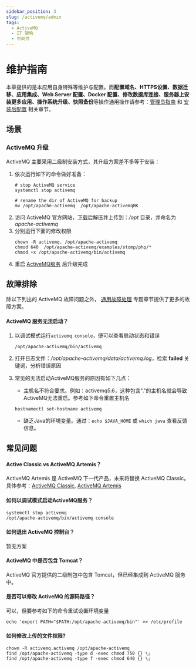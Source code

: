 ```yaml
---
sidebar_position: 3
slug: /activemq/admin
tags:
  - ActiveMQ 
  - IT 架构
  - 中间件
---
```


# 维护指南

本章提供的是本应用自身特殊等维护与配置。而**配置域名、HTTPS设置、数据迁移、应用集成、Web Server 配置、Docker 配置、修改数据库连接、服务器上安装更多应用、操作系统升级、快照备份**等操作通用操作请参考：[管理员指南](../administrator) 和 [安装后配置](../install/setup) 相关章节。

## 场景

### ActiveMQ 升级

ActiveMQ 主要采用二级制安装方式，其升级方案差不多等于安装：

1. 依次运行如下的命令做好准备：
   ```
   # stop ActiveMQ service
   systemctl stop activemq

   # rename the dir of ActiveMQ for backup
   mv /opt/apache-activemq  /opt/apache-activemqBK
   ```
2. 访问 ActiveMQ 官方网站，[下载](http://activemq.apache.org/components/classic/download/)后解压并上传到：*/opt* 目录，并命名为 *apache-activemq*
3. 分别运行下面的修改权限
   ```
   chown -R activemq. /opt/apache-activemq
   chmod 640  /opt/apache-activemq/examples/stomp/php/*
   chmod +x /opt/apache-activemq/bin/activemq
   ```
4. 重启 [ActiveMQ服务](../activemq#service) 后升级完成

## 故障排除

除以下列出的 ActiveMQ 故障问题之外， [通用故障处理](../troubleshoot) 专题章节提供了更多的故障方案。 

#### ActiveMQ 服务无法启动？

1. 以调试模式运行`activemq console`，便可以查看启动状态和错误
   ```
   /opt/apache-activemq/bin/activemq
   ```
2. 打开日志文件：*/opt/apache-activemq/data/activemq.log*，检索 **failed** 关键词，分析错误原因

3. 常见的无法启动ActiveMQ服务的原因有如下几点：

   * 主机名不符合要求。例如：activemq5.6，这种包含"."的主机名就会导致ActiveMQ无法重启。参考如下命令重置主机名
   ```
   hostnamectl set-hostname activemq
   ```
   * 缺乏Java的环境变量。通过：`echo $JAVA_HOME` 或 `which java` 查看反馈信息。

## 常见问题

#### Active Classic vs ActiveMQ Artemis？

ActiveMQ Artemis 是 ActiveMQ 下一代产品，未来将替换 ActiveMQ Classic。 具体参考：[ActiveMQ Classic](https://activemq.apache.org/getting-started), [ActiveMQ Artemis](https://activemq.apache.org/components/artemis/documentation/)

#### 如何以调试模式启动ActiveMQ服务？

```
systemctl stop activemq
/opt/apache-activemq/bin/activemq console
```
#### 如何退出 ActiveMQ 控制台？

暂无方案

#### ActiveMQ 中是否包含 Tomcat？

ActiveMQ 官方提供的二级制包中包含 Tomcat，但已经集成到 ActiveMQ 服务中。

#### 是否可以修改 ActiveMQ 的源码路径？

可以，但要参考如下的命令重试设置环境变量
```
echo 'export PATH="$PATH:/opt/apache-activemq/bin"' >> /etc/profile
```

#### 如何修改上传的文件权限?

```shell
chown -R activemq.activemq /opt/apache-activemq
find /opt/apache-activemq -type d -exec chmod 750 {} \;
find /opt/apache-activemq -type f -exec chmod 640 {} \;
```
